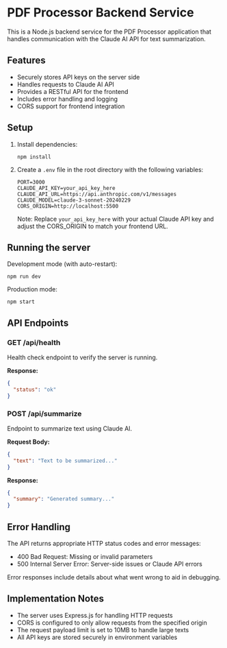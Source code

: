 # PDF Processor Backend Service

This is a Node.js backend service for the PDF Processor application that handles communication with the Claude AI API for text summarization.

## Features

- Securely stores API keys on the server side
- Handles requests to Claude AI API
- Provides a RESTful API for the frontend
- Includes error handling and logging
- CORS support for frontend integration

## Setup

1. Install dependencies:
   ```
   npm install
   ```

2. Create a `.env` file in the root directory with the following variables:
   ```
   PORT=3000
   CLAUDE_API_KEY=your_api_key_here
   CLAUDE_API_URL=https://api.anthropic.com/v1/messages
   CLAUDE_MODEL=claude-3-sonnet-20240229
   CORS_ORIGIN=http://localhost:5500
   ```

   Note: Replace `your_api_key_here` with your actual Claude API key and adjust the CORS_ORIGIN to match your frontend URL.

## Running the server

Development mode (with auto-restart):
```
npm run dev
```

Production mode:
```
npm start
```

## API Endpoints

### GET /api/health
Health check endpoint to verify the server is running.

**Response:**
```json
{
  "status": "ok"
}
```

### POST /api/summarize
Endpoint to summarize text using Claude AI.

**Request Body:**
```json
{
  "text": "Text to be summarized..."
}
```

**Response:**
```json
{
  "summary": "Generated summary..."
}
```

## Error Handling

The API returns appropriate HTTP status codes and error messages:

- 400 Bad Request: Missing or invalid parameters
- 500 Internal Server Error: Server-side issues or Claude API errors

Error responses include details about what went wrong to aid in debugging.

## Implementation Notes

- The server uses Express.js for handling HTTP requests
- CORS is configured to only allow requests from the specified origin
- The request payload limit is set to 10MB to handle large texts
- All API keys are stored securely in environment variables 